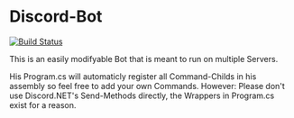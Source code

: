 # Discord-Bot

[![Build Status](https://travis-ci.org/niklasCarstensen/Discord-Bot.svg?branch=master.png)](https://travis-ci.org/niklasCarstensen/Discord-Bot)

This is an easily modifyable Bot that is meant to run on multiple Servers.

His Program.cs will automaticly register all Command-Childs in his assembly so feel free to add your own Commands.
However: Please don't use Discord.NET's Send-Methods directly, the Wrappers in Program.cs exist for a reason.
